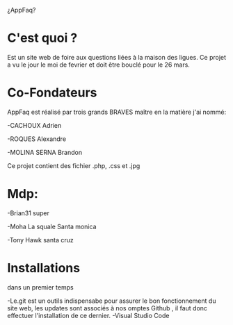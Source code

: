 ¿AppFaq? 

# C'est quoi ?




Est un site web de foire aux questions liées à la maison des ligues.
Ce projet a vu le jour le moi de fevrier et doit être bouclé pour le 26 mars.


# Co-Fondateurs




AppFaq est réalisé par trois grands BRAVES maître en la matière j'ai nommé:

-CACHOUX Adrien

-ROQUES Alexandre

-MOLINA SERNA Brandon

Ce projet contient des fichier .php, .css et .jpg



# Mdp:



-Brian31
super

-Moha La squale
Santa monica

-Tony Hawk
santa cruz



# Installations

dans un premier temps 

-Le.git est un outils indispensabe pour assurer le bon fonctionnement du site web, les updates sont associés à nos omptes Github , il faut donc effectuer l'installation de ce dernier.
-Visual Studio Code 

